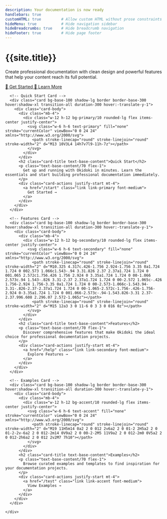 ```yaml
---
description: Your documentation is now ready
handlebars: true
customHTML: true         # Allow custom HTML without prose constraints
hideMenu: true           # Hide navigation sidebar
hideBreadcrumbs: true    # Hide breadcrumb navigation
hideFooter: true         # Hide page footer
---
```

<div class="hero min-h-[50vh] bg-base-200 mt-8">
  <div class="hero-content text-center py-16">
    <div class="max-w-4xl">
      <h1 class="text-5xl md:text-6xl font-bold text-base-content mb-6">
        {{site.title}}
      </h1>
      <p class="text-xl md:text-2xl text-base-content/80 mb-8 max-w-2xl mx-auto leading-relaxed">
        Create professional documentation with clean design and powerful features that help your content reach its full potential.
      </p>
      <div class="flex flex-col sm:flex-row gap-4 justify-center items-center">
        <a href="/start" class="btn btn-primary btn-lg">
          🚀 Get Started
        </a>
        <a href="/help" class="btn btn-outline btn-lg">
          📖 Learn More
        </a>
      </div>
    </div>
  </div>
</div>

<div class="py-20 bg-base-100">
  <div class="container mx-auto px-6">
    <div class="grid grid-cols-1 md:grid-cols-3 gap-8 items-stretch">
      
      <!-- Quick Start Card -->
      <div class="card bg-base-100 shadow-lg border border-base-300 hover:shadow-xl transition-all duration-300 hover:-translate-y-1">
        <div class="card-body">
          <div class="mb-4">
            <div class="w-12 h-12 bg-primary/10 rounded-lg flex items-center justify-center">
              <svg class="w-6 h-6 text-primary" fill="none" stroke="currentColor" viewBox="0 0 24 24" xmlns="http://www.w3.org/2000/svg">
                <path stroke-linecap="round" stroke-linejoin="round" stroke-width="2" d="M13 10V3L4 14h7v7l9-11h-7z"></path>
              </svg>
            </div>
          </div>
          <h2 class="card-title text-base-content">Quick Start</h2>
          <p class="text-base-content/70 flex-1">
            Get up and running with Okidoki in minutes. Learn the essentials and start building professional documentation immediately.
          </p>
          <div class="card-actions justify-start mt-4">
            <a href="/start" class="link link-primary font-medium">
              Get Started →
            </a>
          </div>
        </div>
      </div>
      
      <!-- Features Card -->
      <div class="card bg-base-100 shadow-lg border border-base-300 hover:shadow-xl transition-all duration-300 hover:-translate-y-1">
        <div class="card-body">
          <div class="mb-4">
            <div class="w-12 h-12 bg-secondary/10 rounded-lg flex items-center justify-center">
              <svg class="w-6 h-6 text-secondary" fill="none" stroke="currentColor" viewBox="0 0 24 24" xmlns="http://www.w3.org/2000/svg">
                <path stroke-linecap="round" stroke-linejoin="round" stroke-width="2" d="M10.325 4.317c.426-1.756 2.924-1.756 3.35 0a1.724 1.724 0 002.573 1.066c1.543-.94 3.31.826 2.37 2.37a1.724 1.724 0 001.065 2.572c1.756.426 1.756 2.924 0 3.35a1.724 1.724 0 00-1.066 2.573c.94 1.543-.826 3.31-2.37 2.37a1.724 1.724 0 00-2.572 1.065c-.426 1.756-2.924 1.756-3.35 0a1.724 1.724 0 00-2.573-1.066c-1.543.94-3.31-.826-2.37-2.37a1.724 1.724 0 00-1.065-2.572c-1.756-.426-1.756-2.924 0-3.35a1.724 1.724 0 001.066-2.573c-.94-1.543.826-3.31 2.37-2.37.996.608 2.296.07 2.572-1.065z"></path>
                <path stroke-linecap="round" stroke-linejoin="round" stroke-width="2" d="M15 12a3 3 0 11-6 0 3 3 0 016 0z"></path>
              </svg>
            </div>
          </div>
          <h2 class="card-title text-base-content">Features</h2>
          <p class="text-base-content/70 flex-1">
            Discover comprehensive features that make Okidoki the ideal choice for professional documentation projects.
          </p>
          <div class="card-actions justify-start mt-4">
            <a href="/help" class="link link-secondary font-medium">
              Explore Features →
            </a>
          </div>
        </div>
      </div>
      
      <!-- Examples Card -->
      <div class="card bg-base-100 shadow-lg border border-base-300 hover:shadow-xl transition-all duration-300 hover:-translate-y-1">
        <div class="card-body">
          <div class="mb-4">
            <div class="w-12 h-12 bg-accent/10 rounded-lg flex items-center justify-center">
              <svg class="w-6 h-6 text-accent" fill="none" stroke="currentColor" viewBox="0 0 24 24" xmlns="http://www.w3.org/2000/svg">
                <path stroke-linecap="round" stroke-linejoin="round" stroke-width="2" d="M19 11H5m14 0a2 2 0 012 2v6a2 2 0 01-2 2H5a2 2 0 01-2-2v-6a2 2 0 012-2m14 0V9a2 2 0 00-2-2M5 11V9a2 2 0 012-2m0 0V5a2 2 0 012-2h6a2 2 0 012 2v2M7 7h10"></path>
              </svg>
            </div>
          </div>
          <h2 class="card-title text-base-content">Examples</h2>
          <p class="text-base-content/70 flex-1">
            Browse curated examples and templates to find inspiration for your documentation projects.
          </p>
          <div class="card-actions justify-start mt-4">
            <a href="/test" class="link link-accent font-medium">
              View Examples →
            </a>
          </div>
        </div>
      </div>
      
    </div>
  </div>
</div>

